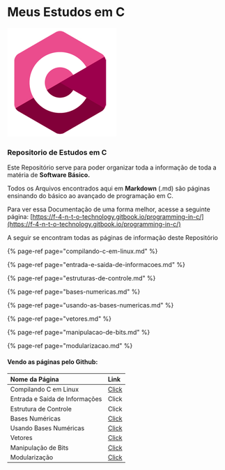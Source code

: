 # Meus Estudos em C

![](.gitbook/assets/640491.png)

### Repositorio de Estudos em C

Este Repositório serve para poder organizar toda a informação de toda a matéria de **Software Básico.**

Todos os Arquivos encontrados aqui em **Markdown** \(.md\) são páginas ensinando do básico ao avançado de programação em C.

Para ver essa Documentação de uma forma melhor, acesse a seguinte página: [https://f-4-n-t-o-technology.gitbook.io/programming-in-c/](https://f-4-n-t-o-technology.gitbook.io/programming-in-c/)

A seguir se encontram todas as páginas de informação deste Repositório

{% page-ref page="compilando-c-em-linux.md" %}

{% page-ref page="entrada-e-saida-de-informacoes.md" %}

{% page-ref page="estruturas-de-controle.md" %}

{% page-ref page="bases-numericas.md" %}

{% page-ref page="usando-as-bases-numericas.md" %}

{% page-ref page="vetores.md" %}

{% page-ref page="manipulacao-de-bits.md" %}

{% page-ref page="modularizacao.md" %}

#### Vendo as páginas pelo Github:

| Nome da Página | Link |
| :--- | :--- |
| Compilando C em Linux | [Click](compilando-c-em-linux.md) |
| Entrada e Saída de Informações | Click |
| Estrutura de Controle | Click |
| Bases Numéricas | [Click](bases-numericas.md) |
| Usando Bases Numéricas | [Click](usando-as-bases-numericas.md) |
| Vetores | [Click](vetores.md) |
| Manipulação de Bits | [Click](manipulacao-de-bits.md) |
| Modularização | [Click](modularizacao.md) |

